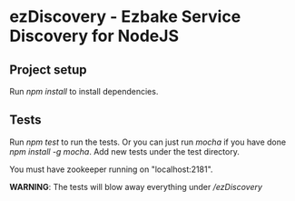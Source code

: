 # ezDiscovery - Ezbake Service Discovery for NodeJS

## Project setup
Run _npm install_ to install dependencies.

## Tests
Run _npm test_ to run the tests. Or you can just run _mocha_ if you have done _npm install -g mocha_.
Add new tests under the test directory.

You must have zookeeper running on "localhost:2181".

__WARNING__: The tests will blow away everything under _/ezDiscovery_
